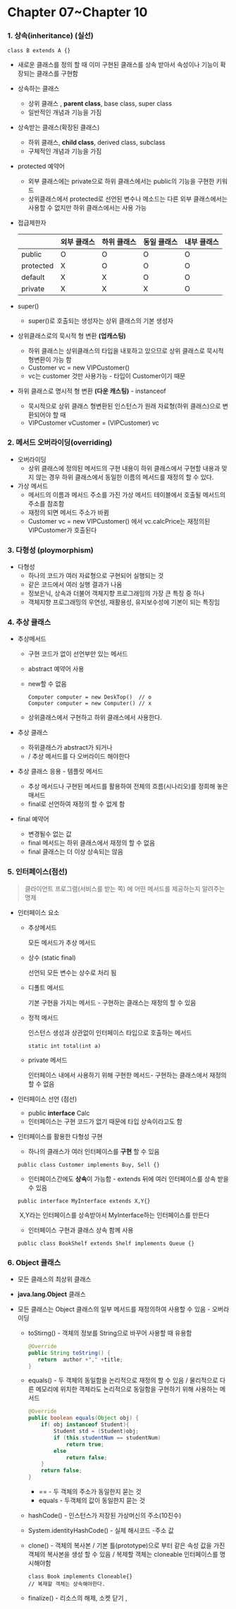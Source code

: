 # Chapter 07~Chapter 10

### 1. 상속(inheritance) (실선)

```
class B extends A {}
```

- 새로운 클래스를 정의 할 때 이미 구현된 클래스를 상속 받아서 속성이나 기능이 확장되는 클래스를 구현함 

- 상속하는 클래스

  - 상위 클래스 , **parent class**, base class, super class
  - 일반적인 개념과 기능을 가짐

- 상속받는 클래스(확장된 클래스)

  - 하위 클래스, **child class**, derived class, subclass
  - 구체적인 개념과 기능을 가짐 

- protected 예약어

  - 외부 클래스에는 private으로 하위 클래스에서는 public의 기능을 구현한 키워드
  - 상위클래스에서 protected로 선언된 변수나 메소드는 다른 외부 클래스에서는 사용할 수 없지만 하위 클래스에서는 사용 가능 

- 접급제한자 

  |           | 외부 클래스 | 하위 클래스 | 동일 클래스 | 내부 클래스 |
  | --------- | ----------- | ----------- | ----------- | ----------- |
  | public    | O           | O           | O           | O           |
  | protected | X           | O           | O           | O           |
  | default   | X           | X           | O           | O           |
  | private   | X           | X           | X           | O           |

- super()

  - super()로 호출되는 생성자는 상위 클래스의 기본 생성자

- 상위클래스로의 묵시적 형 변환 **(업캐스팅)**

  - 하위 클래스는 상위클래스의 타입을 내포하고 있으므로 상위 클래스로 묵시적 형변환이 가능 함 
  - Customer vc = new VIPCustomer()
  - vc는 customer 것만 사용가능 - 타입이 Customer이기 때문

- 하위 클래스로 명시적 형 변환 **(다운 캐스팅)** - instanceof

  - 묵시적으로 상위 클래스 형변환된 인스턴스가 원래 자료형(하위 클래스)으로 변환되어야 할 때 
  - VIPCustomer vCustomer = (VIPCustomer) vc

### 2. 메서드 오버라이딩(overriding)

- 오버라이딩
  - 상위 클래스에 정의된 메서드의 구현 내용이 하위 클래스에서 구현할 내용과 맞지 않는 경우 하위 클래스에서 동일한 이름의 메서드를 재정의 할 수 있다.
- 가상 메서드 
  - 메서드의 이름과 메서드 주소를 가진 가상 메서드 테이블에서 호출될 메서드의 주소를 참조함 
  - 재정의 되면 메서드 주소가 바뀜 
  - Customer vc = new VIPCustomer() 에서 vc.calcPrice는 재정의된 VIPCustomer가 호출된다

### 3. 다형성 (ploymorphism)

- 다형성
  - 하나의 코드가 여러 자료형으로 구현되어 실행되는 것 
  - 같은 코드에서 여러 실행 결과가 나옴 
  - 정보은닉, 상속과 더불어 객체지향 프로그래밍의 가장 큰 특징 중 하나 
  - 객체지향 프로그래밍의 우연성, 재활용성, 유지보수성에 기본이 되는 특징임 

### 4. 추상 클래스

- 추상메서드 

  - 구현 코드가 없이 선언부만 있는 메서드 

  - abstract 예약어 사용 

  - new할 수 없음 

    ```
    Computer computer = new DeskTop()  // o
    Computer computer = new Computer() // x 
    ```

  - 상위클래스에서 구현하고 하위 클래스에서 사용한다.

- 추상 클래스 

  - 하위클래스가 abstract가 되거나 
  - / 추상 메서드를 다 오버라이드 해야한다

- 추상 클래스 응용 - 템플릿 메서드 

  - 추상 메서드나 구현된 메서드를 활용하여 전체의 흐름(시나리오)를 정희해 놓은 매서드
  - final로 선언하여 재정의 할 수 없게 함

- final 예약어

  - 변경될수 없는 값
  - final 메서드는 하위 클래스에서 재정의 할 수 없음
  - final 클래스는 더 이상 상속되는 않음 

### 5. 인터페이스(점선)

> 클라이언트 프로그램(서비스를 받는 쪽) 에 어떤 메서드를 제공하는지 알려주는  명제 

- 인터페이스 요소

  - 추상메서드

    모든 메서드가 추상 메서드

  - 상수 (static final)

    선언되 모든 변수는 상수로 처리 됨

  - 디폴트 메서드

    기본 구현을 가지는 메서드 - 구현하는 클래스는 재정의 할 수 있음

  - 정적 메서드

    인스턴스 생성과 상관없이 인터페이스 타입으로 호출하는 메서드

    ```
    static int total(int a)
    ```

    

  - private 메서드

    인터페이스 내에서 사용하기 위해 구현한 메서드- 구현하는 클래스에서 재정의 할 수 없음

- 인터페이스 선언 (점선)

  - public **interface** Calc
  - 인터페이스는 구현 코드가 없기 때문에 타입 상속이라고도 함 

- 인터페이스를 활용한 다형성 구현 

  - 하나의 클래스가 여러 인터페이스를 **구현** 할 수 있음

  ```
  public class Customer implements Buy, Sell {}
  ```

  - 인터페이스간에도 **상속**이 가능함 - extends 뒤에 여러 인터페이스를 상속 받을 수 있음

  ```
  public interface MyInterface extends X,Y{}
  ```

  ​    X,Y라는 인터페이스를 상속받아서 MyInterface하는 인터페이스를 만든다

  - 인터페이스 구현과 클래스 상속 함께 사용

  ```
  public class BookShelf extends Shelf implements Queue {}
  ```

### 6. Object 클래스

- 모든 클래스의 최상위 클래스

- **java.lang.Object** 클래스 

- 모든 클래스는 Object 클래스의 일부 메서드를 재정의하여 사용할 수 있음 - 오버라이딩

  - toStirng() -  객체의 정보를 String으로 바꾸어 사용할 때 유용함

    ```java
    @Override
    public String toString() {
       return  author +"," +title;
    }
    ```

  - equals() - 두 객체의 동일함을 논리적으로 재정의 할 수 있음 / 물리적으로 다른 메모리에 위치한 객체라도 논리적으로 동일함을 구현하기 위해 사용하는 메서드

    ```java
    @Override
    public boolean equals(Object obj) {
        if( obj instanceof Student){
            Student std = (Student)obj;
            if (this.studentNum == studentNum)
                return true;
            else 
            	return false;
        }
        return false;
    }
    ```

    

    - ==    -  두 객체의 주소가 동일한지 묻는 것
    - equals   -  두객체의 값이 동일한지 묻는 것

  - hashCode() - 인스턴스가 저장된 가상머신의 주소(10진수)

  - System.identityHashCode() - 실제 해시코드 -주소 값

  - clone() - 객체의 복사본 / 기본 틀(prototype)으로 부터 같은 속성 값을 가진 객체의 복사본을 생성 할 수 있음  / 복제할 객체는 cloneable 인터페이스를 명시해야함 

    ```
    class Book implements Cloneable{} 
    // 복재할 객체는 상속해야한다.
    ```

  - finalize() - 리소스의 해제, 소켓 닫기 , 

